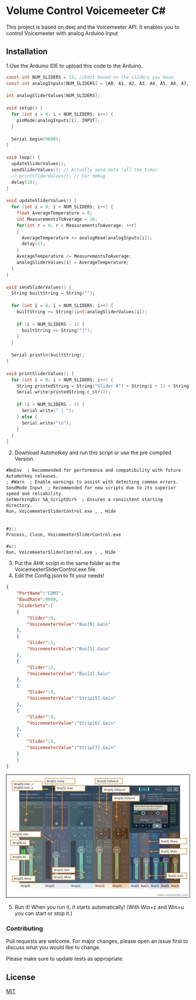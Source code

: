 # Volume Control Voicemeeter C#

This project is based on deej and the Voicemeeter API.
It enables you to control Voicemeeter with analog Arduino Input

## Installation

1.Use the Arduino IDE to upload this code to the Arduino. 

```C
const int NUM_SLIDERS = 11; //Edit based on the sliders you have.
const int analogInputs[NUM_SLIDERS] = {A0, A1, A2, A3, A4, A5, A6, A7, A8, A9, A10}; //Edit based on the sliders you have.

int analogSliderValues[NUM_SLIDERS];

void setup() { 
  for (int i = 0; i < NUM_SLIDERS; i++) {
    pinMode(analogInputs[i], INPUT);
  }

  Serial.begin(9600);
}

void loop() {
  updateSliderValues();
  sendSliderValues(); // Actually send data (all the time)
  // printSliderValues(); // For debug
  delay(10);
}

void updateSliderValues() {
  for (int i = 0; i < NUM_SLIDERS; i++) {
    float AverageTemperature = 0;
    int MeasurementsToAverage = 16;
    for(int r = 0; r < MeasurementsToAverage; ++r)
    {
      AverageTemperature += analogRead(analogInputs[i]);
      delay(1);
    }
    AverageTemperature /= MeasurementsToAverage;
    analogSliderValues[i] = AverageTemperature;
  }
}

void sendSliderValues() {
  String builtString = String("");

  for (int i = 0; i < NUM_SLIDERS; i++) {
    builtString += String((int)analogSliderValues[i]);

    if (i < NUM_SLIDERS - 1) {
      builtString += String("|");
    }
  }
  
  Serial.println(builtString);
}

void printSliderValues() {
  for (int i = 0; i < NUM_SLIDERS; i++) {
    String printedString = String("Slider #") + String(i + 1) + String(": ") + String(analogSliderValues[i]) + String(" mV");
    Serial.write(printedString.c_str());

    if (i < NUM_SLIDERS - 1) {
      Serial.write(" | ");
    } else {
      Serial.write("\n");
    }
  }
}
```
2. Download Autohotkey and run this script or use the pre compiled Version.
```ahk
#NoEnv  ; Recommended for performance and compatibility with future AutoHotkey releases.
; #Warn  ; Enable warnings to assist with detecting common errors.
SendMode Input  ; Recommended for new scripts due to its superior speed and reliability.
SetWorkingDir %A_ScriptDir%  ; Ensures a consistent starting directory.
Run, VoicemeeterSliderControl.exe , , Hide


#z::
Process, Close, VoicemeeterSliderControl.exe

#u::
Run, VoicemeeterSliderControl.exe , , Hide
```

3. Put the AHK script in the same folder as the VoicemeeterSliderControl.exe file.
4. Edit the Config.json to fit your needs!
```json
{
    "PortName":"COM3",
    "BaudRate":9600,
    "SliderSets":[
    {
        "Slider":0,
        "VoicemeeterValue":"Bus[0].Gain"
    },
    {
        "Slider":1,
        "VoicemeeterValue":"Bus[1].Gain"
    },
    {
        "Slider":2,
        "VoicemeeterValue":"Bus[2].Gain"
    },
    {
        "Slider":3,
        "VoicemeeterValue":"Strip[5].Gain"
    },
    {
        "Slider":4,
        "VoicemeeterValue":"Strip[6].Gain"
    },
    {
        "Slider":5,
        "VoicemeeterValue":"Strip[7].Gain"
    }
    ]
}
```
![Img not found](3vm.jpg)

5. Run it! When you run it, it starts automatically! (With Win+z and Win+u you can start or stop it.)
### Contributing
Pull requests are welcome. For major changes, please open an issue first to discuss what you would like to change.

Please make sure to update tests as appropriate.

## License
[MIT](https://choosealicense.com/licenses/mit/)

